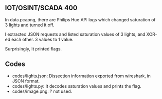 ## IOT/OSINT/SCADA 400

In data.pcapng, there are Philips Hue API logs which changed saturation of 3 lights and turned it off.

I extracted JSON requests and listed saturation values of 3 lights, and XOR-ed each other. 3 values to 1 value.

Surprisingly, It printed flags.

## Codes

- codes/lights.json: Dissection information exported from wireshark, in JSON format.
- codes/lights.py: It decodes saturation values and prints the flag.
- codes/image.png: ? not used.